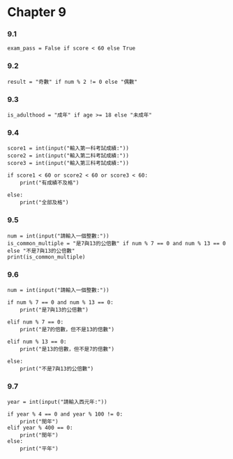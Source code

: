 # Chapter 9


### 9.1
```
exam_pass = False if score < 60 else True
```
### 9.2
```
result = "奇數" if num % 2 != 0 else "偶數"
```
### 9.3
```
is_adulthood = "成年" if age >= 18 else "未成年"
```
### 9.4
```python=
score1 = int(input("輸入第一科考試成績:"))
score2 = int(input("輸入第二科考試成績:"))
score3 = int(input("輸入第三科考試成績:"))

if score1 < 60 or score2 < 60 or score3 < 60:
    print("有成績不及格")

else:
    print("全部及格")
```

### 9.5
```python=
num = int(input("請輸入一個整數:"))
is_common_multiple = "是7與13的公倍數" if num % 7 == 0 and num % 13 == 0 else "不是7與13的公倍數"
print(is_common_multiple)
```

### 9.6
```python=
num = int(input("請輸入一個整數:"))

if num % 7 == 0 and num % 13 == 0:
    print("是7與13的公倍數")
    
elif num % 7 == 0:
    print("是7的倍數，但不是13的倍數")

elif num % 13 == 0:
    print("是13的倍數，但不是7的倍數")

else:
    print("不是7與13的公倍數")
```
### 9.7
```python=
year = int(input("請輸入西元年:"))

if year % 4 == 0 and year % 100 != 0:
    print("閏年")
elif year % 400 == 0:
    print("閏年")
else:
    print("平年")
```